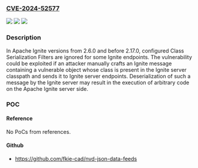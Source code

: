 ### [CVE-2024-52577](https://cve.mitre.org/cgi-bin/cvename.cgi?name=CVE-2024-52577)
![](https://img.shields.io/static/v1?label=Product&message=Apache%20Ignite&color=blue)
![](https://img.shields.io/static/v1?label=Version&message=2.6.0%3C%202.17.0%20&color=brighgreen)
![](https://img.shields.io/static/v1?label=Vulnerability&message=CWE-502%20Deserialization%20of%20Untrusted%20Data&color=brighgreen)

### Description

In Apache Ignite versions from 2.6.0 and before 2.17.0, configured Class Serialization Filters are ignored for some Ignite endpoints. The vulnerability could be exploited if an attacker manually crafts an Ignite message containing a vulnerable object whose class is present in the Ignite server classpath and sends it to Ignite server endpoints. Deserialization of such a message by the Ignite server may result in the execution of arbitrary code on the Apache Ignite server side.

### POC

#### Reference
No PoCs from references.

#### Github
- https://github.com/fkie-cad/nvd-json-data-feeds

